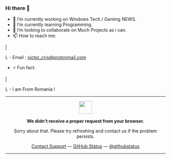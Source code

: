 ### Hi there 👋

- 🔭 I’m currently working on Windows Tech / Gaming NEWS.
- 🌱 I’m currently learning Programming.
- 👯 I’m looking to collaborate on Much Projects as i can.
- 📫 How to reach me: 

|

L - Email : victor_cris@protonmail.com

- ⚡ Fun fact: 

|

L - I am From Romania !

-------------------

<p align="center">
	<img width="40" src="https://github.githubassets.com/images/mona-loading-default.gif">
</p>
<p align="center"><b>We didn't receive a proper request from your browser.</b></p>
<p align="center">Sorry about that. Please try refreshing and contact us if the problem persists.</p>
<p align="center">
	<a href="https://www.youtube.com/watch?v=dQw4w9WgXcQ">Contact Support</a> —
	<a href="https://www.youtube.com/watch?v=dQw4w9WgXcQ">GitHub Status</a> —
	<a href="https://www.youtube.com/watch?v=dQw4w9WgXcQ">@githubstatus</a>
</p>

-----------------
